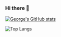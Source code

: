 ### Hi there 👋

[![George's GitHub stats](https://github-readme-stats.vercel.app/api?username=georgeday06)](https://github.com/anuraghazra/github-readme-stats)

![Top Langs](https://github-readme-stats.vercel.app/api/top-langs/?username=georgeday06&layout=compact)

<!--
**georgeday06/georgeday06** is a ✨ _special_ ✨ repository because its `README.md` (this file) appears on your GitHub profile.

Here are some ideas to get you started:

- 🔭 I’m currently working on ...
- 🌱 I’m currently learning ...
- 👯 I’m looking to collaborate on ...
- 🤔 I’m looking for help with ...
- 💬 Ask me about ...
- 📫 How to reach me: ...
- 😄 Pronouns: ...
- ⚡ Fun fact: ...
-->
